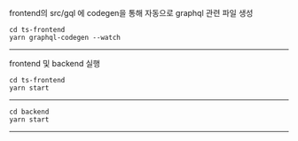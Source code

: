 frontend의 src/gql 에 codegen을 통해 자동으로 graphql 관련 파일 생성
``` 
cd ts-frontend
yarn graphql-codegen --watch
```
---


frontend 및 backend 실행
```
cd ts-frontend
yarn start
```
---
```
cd backend
yarn start
```
---